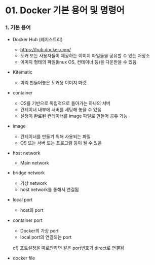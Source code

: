# 01. Docker 기본 용어 및 명령어

### 1. 기본 용어

- Docker Hub (레지스트리)
  - https://hub.docker.com/
  - 도커 또는 사용자들이 제공하는 이미지 파일들을 공유할 수 있는 저장소
  - 이미지 형태의 파일(linux OS, 컨테이너 등)을 다운받을 수 있음
- Kitematic
  
  - 미리 만들어놓은 도커용 이미지 마켓
- container
  - OS를 기반으로 독립적으로 돌아가는 하나의 서버
  - 컨테이너 내부에 서버를 세팅해 놓을 수 있음
  - 설정이 완료된 컨테이너를 image 파일로 만들어 공유 가능
- image
  - 컨테이너를 만들기 위해 사용되는 파일
  - OS 또는 서버 또는 프로그램 등이 될 수 있음
- host network
  
  - Main network
- bridge network
  - 가상 network
  - host network를 통해서 연결됨

- local port

  - host의 port

- container port

  - Docker의 가상 port
  - local port의 연결되는 port 

  cf) 포트설정을 따로안하면 같은 port번호가 direct로 연결됨 

- docker file